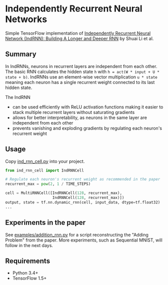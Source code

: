 # Independently Recurrent Neural Networks

Simple TensorFlow implementation of [Independently Recurrent Neural Network (IndRNN): Building A Longer and Deeper RNN](https://arxiv.org/pdf/1803.04831.pdf) by Shuai Li et al.

## Summary

In IndRNNs, neurons in recurrent layers are independent from each other. The basic RNN calculates the hidden state `h` with `h = act(W * input + U * state + b)`. IndRNNs use an element-wise vector multiplication `u * state` meaning each neuron has a single recurrent weight connected to its last hidden state. 

The IndRNN 
- can be used efficiently with ReLU activation functions making it easier to stack multiple recurrent layers without saturating gradients
- allows for better interpretability, as neurons in the same layer are independent from each other
- prevents vanishing and exploding gradients by regulating each neuron's recurrent weight

## Usage

Copy [ind_rnn_cell.py](https://github.com/batzner/indrnn/blob/master/ind_rnn_cell.py) into your project.

```python
from ind_rnn_cell import IndRNNCell

# Regulate each neuron's recurrent weight as recommended in the paper
recurrent_max = pow(2, 1 / TIME_STEPS)

cell = MultiRNNCell([IndRNNCell(128, recurrent_max),
                     IndRNNCell(128, recurrent_max)])
output, state = tf.nn.dynamic_rnn(cell, input_data, dtype=tf.float32)
...
```
## Experiments in the paper

See [examples/addition_rnn.py](https://github.com/batzner/indrnn/blob/master/examples/addition_rnn.py) for a script reconstructing the "Adding Problem" from the paper. More experiments, such as Sequential MNIST, will follow in the next days. 

## Requirements
- Python 3.4+
- TensorFlow 1.5+
